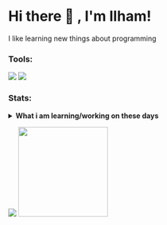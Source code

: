 # Hi there 👋 , I'm Ilham! 
I like learning new things about programming
### Tools:
<p>
    <img src="https://img.shields.io/badge/IDE-Xcode-blue?&logo=xcode" />
    <img src="https://img.shields.io/badge/Text%20Editor-Visual%20Studio%20Code-blue?&logo=visual%20studio%20code&logoColor=blue" />
</p>

### Stats:
<details>
 <summary><strong>What i am learning/working on these days</strong></summary>
    - 🌱 I’m currently learning JavaScript, Phyton, C</br>
    - 👯 I’m looking to collaborate on Automation Project, Web. </br>
    - 🤔 I’m looking for help with master of programming. hehe </br>
    - 💬 Ask me about anything.</br>
    - 📫 How to reach me: <a href="grangerfb31@gmail.com">Email me!</a>  </br>
    - 😄 Pronouns: He/Him </br>
    - ⚡ Fun fact: im a maiden </br>
</details>
<p>
    <img src="https://github-readme-stats.vercel.app/api?username=WildsXD&hide=contribs,prs&show_icons=true&hide_border=true&title_color=000" />
    <img src="https://github-readme-stats.vercel.app/api/top-langs/?username=WildsXD&layout=compact" height=180 />
</p>

